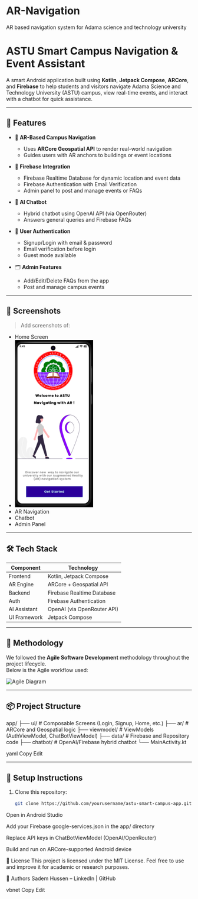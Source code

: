 # AR-Navigation
AR based navigation system for Adama science and technology university


# ASTU Smart Campus Navigation & Event Assistant

A smart Android application built using **Kotlin**, **Jetpack Compose**, **ARCore**, and **Firebase** to help students and visitors navigate Adama Science and Technology University (ASTU) campus, view real-time events, and interact with a chatbot for quick assistance.

---

## 🚀 Features

- 📍 **AR-Based Campus Navigation**
  - Uses **ARCore Geospatial API** to render real-world navigation
  - Guides users with AR anchors to buildings or event locations

- 🧭 **Firebase Integration**
  - Firebase Realtime Database for dynamic location and event data
  - Firebase Authentication with Email Verification
  - Admin panel to post and manage events or FAQs

- 💬 **AI Chatbot**
  - Hybrid chatbot using OpenAI API (via OpenRouter)
  - Answers general queries and Firebase FAQs

- 🔐 **User Authentication**
  - Signup/Login with email & password
  - Email verification before login
  - Guest mode available

- 🗂 **Admin Features**
  - Add/Edit/Delete FAQs from the app
  - Post and manage campus events

---

## 📸 Screenshots

> Add screenshots of:
- Home Screen
- ![image alt](https://github.com/crackasuper/AR-Navigation/blob/435188a6c7b0017b3e829e03c8f644fad210f5e6/Screenshot%20from%202024-12-15%2022-38-05.png)
- AR Navigation
- Chatbot
- Admin Panel

---

## 🛠 Tech Stack

| Component      | Technology                  |
|----------------|-----------------------------|
| Frontend       | Kotlin, Jetpack Compose     |
| AR Engine      | ARCore + Geospatial API     |
| Backend        | Firebase Realtime Database  |
| Auth           | Firebase Authentication     |
| AI Assistant   | OpenAI (via OpenRouter API) |
| UI Framework   | Jetpack Compose             |

---

## 🧪 Methodology

We followed the **Agile Software Development** methodology throughout the project lifecycle.  
Below is the Agile workflow used:

![Agile Diagram](./assets/agile_diagram.png)

---

## 📦 Project Structure



app/
├── ui/ # Composable Screens (Login, Signup, Home, etc.)
├── ar/ # ARCore and Geospatial logic
├── viewmodel/ # ViewModels (AuthViewModel, ChatBotViewModel)
├── data/ # Firebase and Repository code
├── chatbot/ # OpenAI/Firebase hybrid chatbot
└── MainActivity.kt

yaml
Copy
Edit

---

## 🔧 Setup Instructions

1. Clone this repository:
   ```bash
   git clone https://github.com/yourusername/astu-smart-campus-app.git
Open in Android Studio

Add your Firebase google-services.json in the app/ directory

Replace API keys in ChatBotViewModel (OpenAI/OpenRouter)

Build and run on ARCore-supported Android device

📄 License
This project is licensed under the MIT License.
Feel free to use and improve it for academic or research purposes.

🙌 Authors
Sadem Hussen – LinkedIn | GitHub

vbnet
Copy
Edit
